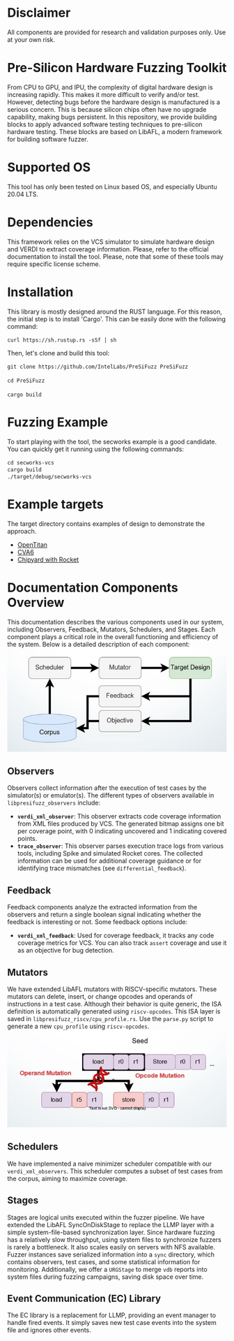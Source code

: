 <!--
SPDX-FileCopyrightText: 2022 Intel Corporation

SPDX-License-Identifier: Apache-2.0
-->

# Disclaimer
All components are provided for research and validation purposes only. Use at your own risk.

# Pre-Silicon Hardware Fuzzing Toolkit
From CPU to GPU, and IPU, the complexity of digital hardware design is
increasing rapidly. This makes it more difficult to verify and/or test.
However, detecting bugs before the hardware design is manufactured is a serious
concern. This is because silicon chips often have no upgrade capability, making
bugs persistent. In this repository, we provide building blocks to apply 
advanced software testing techniques to pre-silicon hardware testing.
These blocks are based on LibAFL, a modern framework for building software
fuzzer.

# Supported OS

This tool has only been tested on Linux based OS, and especially Ubuntu 20.04 LTS.

# Dependencies

This framework relies on the VCS simulator to simulate hardware design and
VERDI to extract coverage information. Please, refer to the official
documentation to install the tool. Please, note that some of these tools may
require specific license scheme.

# Installation

This library is mostly designed around the RUST language. 
For this reason, the initial step is to install 'Cargo'. 
This can be easily done with the following command:
```
curl https://sh.rustup.rs -sSf | sh
```

Then, let's clone and build this tool: 
```
git clone https://github.com/IntelLabs/PreSiFuzz PreSiFuzz

cd PreSiFuzz

cargo build
```

# Fuzzing Example

To start playing with the tool, the secworks example is a good candidate.
You can quickly get it running using the following commands:
```
cd secworks-vcs
cargo build
./target/debug/secworks-vcs
```

# Example targets

The target directory contains examples of design to demonstrate the approach.

* [OpenTitan](/doc/opentitan.md)
* [CVA6](/fuzzers/cva6-vcs-fuzzer/README.md)
* [Chipyard with Rocket](/fuzzers/chipyard-vcs-fuzzer/README.md)


# Documentation Components Overview

This documentation describes the various components used in our system, including Observers, Feedback, Mutators, Schedulers, and Stages. Each component plays a critical role in the overall functioning and efficiency of the system. Below is a detailed description of each component:
![Overview of typical execution flow for LibAFL/PreSiFuzz](./doc/overview.jpg)

## Observers

Observers collect information after the execution of test cases by the simulator(s) or emulator(s). The different types of observers available in `libpresifuzz_observers` include:

- **`verdi_xml_observer`**: This observer extracts code coverage information from XML files produced by VCS. The generated bitmap assigns one bit per coverage point, with 0 indicating uncovered and 1 indicating covered points.
- **`trace_observer`**: This observer parses execution trace logs from various tools, including Spike and simulated Rocket cores. The collected information can be used for additional coverage guidance or for identifying trace mismatches (see `differential_feedback`).

## Feedback

Feedback components analyze the extracted information from the observers and return a single boolean signal indicating whether the feedback is interesting or not. Some feedback options include:

- **`verdi_xml_feedback`**: Used for coverage feedback, it tracks any code coverage metrics for VCS. You can also track `assert` coverage and use it as an objective for bug detection.

## Mutators

We have extended LibAFL mutators with RISCV-specific mutators. These mutators can delete, insert, or change opcodes and operands of instructions in a test case. Although their behavior is quite generic, the ISA definition is automatically generated using `riscv-opcodes`. This ISA layer is saved in `libpresifuzz_riscv/cpu_profile.rs`. Use the `parse.py` script to generate a new `cpu_profile` using `riscv-opcodes`.
![Example of RISCV mutations](./doc/mutation.jpg)

## Schedulers

We have implemented a naive minimizer scheduler compatible with our `verdi_xml_observers`. This scheduler computes a subset of test cases from the corpus, aiming to maximize coverage.

## Stages

Stages are logical units executed within the fuzzer pipeline. We have extended the LibAFL SyncOnDiskStage to replace the LLMP layer with a simple system-file-based synchronization layer. Since hardware fuzzing has a relatively slow throughput, using system files to synchronize fuzzers is rarely a bottleneck. It also scales easily on servers with NFS available. Fuzzer instances save serialized information into a `sync` directory, which contains observers, test cases, and some statistical information for monitoring. Additionally, we offer a `URGStage` to merge `vdb` reports into system files during fuzzing campaigns, saving disk space over time.

## Event Communication (EC) Library

The EC library is a replacement for LLMP, providing an event manager to handle fired events. It simply saves new test case events into the system file and ignores other events.
